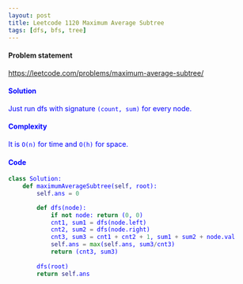 ```yaml
---
layout: post
title: Leetcode 1120 Maximum Average Subtree
tags: [dfs, bfs, tree]
---
```


#### Problem statement

<a href="https://leetcode.com/problems/maximum-average-subtree/"> <font color = blue>https://leetcode.com/problems/maximum-average-subtree/

#### Solution
Just run dfs with signature `(count, sum)` for every node.

#### Complexity
It is `O(n)` for time and `O(h)` for space.

#### Code
```python
class Solution:
    def maximumAverageSubtree(self, root):
        self.ans = 0

        def dfs(node):
            if not node: return (0, 0)
            cnt1, sum1 = dfs(node.left)
            cnt2, sum2 = dfs(node.right)
            cnt3, sum3 = cnt1 + cnt2 + 1, sum1 + sum2 + node.val
            self.ans = max(self.ans, sum3/cnt3)
            return (cnt3, sum3)
        
        dfs(root)
        return self.ans
```

